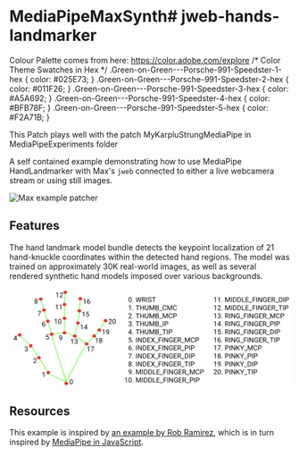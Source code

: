 # MediaPipeMaxSynth# jweb-hands-landmarker
Colour Palette comes from here: https://color.adobe.com/explore
/* Color Theme Swatches in Hex */
.Green-on-Green---Porsche-991-Speedster-1-hex { color: #025E73; }
.Green-on-Green---Porsche-991-Speedster-2-hex { color: #011F26; }
.Green-on-Green---Porsche-991-Speedster-3-hex { color: #A5A692; }
.Green-on-Green---Porsche-991-Speedster-4-hex { color: #BFB78F; }
.Green-on-Green---Porsche-991-Speedster-5-hex { color: #F2A71B; }


This Patch plays well with the patch MyKarpluStrungMediaPipe in MediaPipeExperiments folder


A self contained example demonstrating how to use MediaPipe HandLandmarker with Max's `jweb` connected to either a live webcamera stream or using still images.

![Max example patcher](jweb-hands-landmarker.gif)

## Features

The hand landmark model bundle detects the keypoint localization of 21 hand-knuckle coordinates within the detected hand regions. The model was trained on approximately 30K real-world images, as well as several rendered synthetic hand models imposed over various backgrounds.

![Handlandmarks diagram](hand-landmarks.png)

## Resources

This example is inspired by [an example by Rob Ramirez](https://github.com/robtherich/jweb-mediapipe), which is in turn inspired by [MediaPipe in JavaScript](https://github.com/LintangWisesa/MediaPipe-in-JavaScript). 

